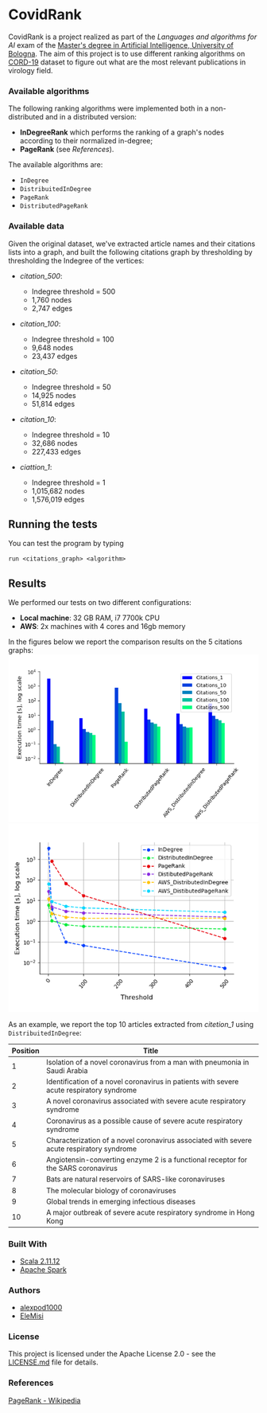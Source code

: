 # CovidRank
CovidRank is a project realized as part of the *Languages and algorithms for AI* exam of the [Master's degree in Artificial Intelligence,  University of Bologna](https://corsi.unibo.it/2cycle/artificial-intelligence).
The aim of this project is to use different ranking algorithms on  [CORD-19](https://www.kaggle.com/allen-institute-for-ai/CORD-19-research-challenge) dataset to figure out what are the most relevant publications in virology field.
### Available algorithms 
The following ranking algorithms were implemented both in a non-distributed and in a distributed version: 
* **InDegreeRank** which performs the ranking of a graph's nodes according to their normalized in-degree;
* **PageRank** (see *References*).

The available algorithms are:
* `InDegree`
* `DistribuitedInDegree`
* `PageRank`
* `DistributedPageRank`

### Available data 
Given the original dataset, we've extracted article names and their citations lists into a graph, and built the following citations graph by thresholding by thresholding the Indegree of the vertices:
* *citation_500*: 
    * Indegree threshold = 500
    * 1,760 nodes
    * 2,747 edges
    
* *citation_100*: 
    *  Indegree threshold = 100
    *  9,648 nodes
    *  23,437 edges 
    
* *citation_50*: 
    * Indegree threshold = 50
    * 14,925 nodes
    * 51,814 edges 
* *citation_10*: 
    * Indegree threshold = 10
    * 32,686 nodes
    * 227,433 edges 
* *ciattion_1*: 
    * Indegree threshold = 1 
    * 1,015,682 nodes
    * 1,576,019 edges 

## Running the tests

You can test the program by typing 
```
run <citations_graph> <algorithm>
```

## Results
We performed our tests on two different configurations:
* **Local machine**: 32 GB RAM, i7 7700k CPU 
* **AWS**: 2x machines with 4 cores and 16gb memory

In the figures below we report the comparison results on the 5 citations graphs: 
![Algorithms performances 1](https://github.com/EleMisi/CovidRank/blob/master/images/Algorithms_performance.png)
![Algorithms performances 2](https://github.com/EleMisi/CovidRank/blob/master/images/Algorithms_performance_thrs.png)

As an example, we report the top 10 articles extracted from *citetion_1* using `DistribuitedInDegree`:

Position | Title
------------ | -------------
1 | Isolation of a novel coronavirus from a man with pneumonia in Saudi Arabia
2 | Identification of a novel coronavirus in patients with severe acute respiratory syndrome
3 | A novel coronavirus associated with severe acute respiratory syndrome
4 | Coronavirus as a possible cause of severe acute respiratory syndrome
5 | Characterization of a novel coronavirus associated with severe acute respiratory syndrome
6 | Angiotensin-converting enzyme 2 is a functional receptor for the SARS coronavirus
7 | Bats are natural reservoirs of SARS-like coronaviruses
8 | The molecular biology of coronaviruses
9 | Global trends in emerging infectious diseases
10 | A major outbreak of severe acute respiratory syndrome in Hong Kong

### Built With

* [Scala 2.11.12](https://www.scala-lang.org/)
* [Apache Spark](https://spark.apache.org/)


### Authors

* [alexpod1000](https://github.com/alexpod1000)
* [EleMisi](https://github.com/EleMisi)


### License

This project is licensed under the Apache License 2.0 - see the [LICENSE.md](https://github.com/EleMisi/CovidRank/blob/master/LICENSE) file for details.

### References

[PageRank - Wikipedia](https://it.wikipedia.org/wiki/PageRank)
